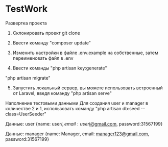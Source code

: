 # TestWork
Развертка проекта
1. Склонировать проект git clone

2. Ввести команду "composer update"

3. Изменить настройки в файле .env.example на собственные, затем переименовать файл в .env

4. Ввести команды "php artisan key:generate"

"php artisan migrate"

5. Запустить локальный сервер, вы можете использовать встроенный от Laravel, введя команду "php artisan serve"



Наполнение тестовыми данными
Для создания user и manager в количестве 2 и 1, использовать команду "php artisan db:seed --class=UserSeeder"

Данные: user {name: user$i, email: user$i@gmail.com, password:31567199}

Данные: manager {name: Manager, email: manager123@gmail.com, password:31567199}

